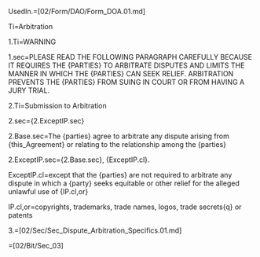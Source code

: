 UsedIn.=[02/Form/DAO/Form_DOA.01.md]
 
Ti=Arbitration

1.Ti=WARNING

1.sec=<span style="text-transform: uppercase">Please read the following paragraph carefully because it requires the {parties} to arbitrate disputes and limits the manner in which the {parties} can seek relief.  Arbitration prevents the {parties} from suing in court or from having a jury trial.</span>

2.Ti=Submission to Arbitration

2.sec={2.ExceptIP.sec}

2.Base.sec=The {parties} agree to arbitrate any dispute arising from {this_Agreement} or relating to the relationship among the {parties}

2.ExceptIP.sec={2.Base.sec}, {ExceptIP.cl}.

ExceptIP.cl=except that the {parties} are not required to arbitrate any dispute in which a {party} seeks equitable or other relief for the alleged unlawful use of {IP.cl,or}

IP.cl,or=copyrights, trademarks, trade names, logos, trade secrets{q} or patents

3.=[02/Sec/Sec_Dispute_Arbitration_Specifics.01.md]

=[02/Bit/Sec_03]